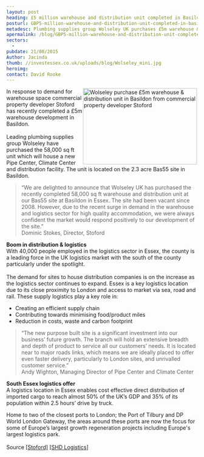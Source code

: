 ```yaml
---
layout: post
heading: £5 million warehouse and distribution unit completed in Basildon
posturl: GBP5-million-warehouse-and-distribution-unit-completed-in-basildon
metadesc: Plumbing supplies group Wolseley UK purchases £5m warehouse & distribution unit in Basildon for Pipe Center and Climate Center from commercial property developer Stoford
apermalink: /blog/GBP5-million-warehouse-and-distribution-unit-completed-in-basildon
sectors:
  -  
pubdate: 21/08/2015
Author: Jacinda
thumb: //investessex.co.uk/uploads/blog/Wolseley_mini.jpg
heroimg: 
contact: David Rooke
---
```

<p><img alt='Wolseley purchase £5m warehouse &amp; distribution unit in Basildon from commercial property developer Stoford' src='http://www.investessex.co.uk/uploads/blog/Wolseley-Basildon-19-small-300.jpg' style='width: 300px; height: 200px; margin-left: 2px; margin-right: 2px; float: right;'/>In response to demand for warehouse space commercial property developer Stoford has recently completed a £5m warehouse development in Basildon.<br/><br/>	Leading plumbing supplies group Wolseley have purchased the 58,000 sq ft unit which will house a new Pipe Center, Climate Center and distribution facility. The unit is located on the 2.3 acre Bas55 site in Basildon.</p><blockquote><p>		“We are delighted to announce that Wolseley UK has purchased the recently completed 58,000 sq ft warehouse and distribution unit at our Bas55 site at Basildon in Essex. The site had been vacant since 2008. However, due to the recent surge in demand in the warehouse and logistics sector for high quality accommodation, we were always confident the market would respond positively to our development of the site.”<br/>		Dominic Stokes, Director, Stoford</p></blockquote><p><strong>Boom in distribution &amp; logistics</strong><br/>	With 40,000 people employed in the logistics sector in Essex, the county is a leading force in the UK logistics market with the south of the county particularly under the spotlight.<br/><br/>	The demand for sites to house distribution companies is on the increase as the logistics sector continues to expand. Essex is a key logistics location due to its close proximity to London and access to market via sea, road and rail. These supply logistics play a key role in:</p><ul><li>		Creating an efficient supply chain</li><li>		Contributing towards minimising food/product miles</li><li>		Reduction in costs, waste and carbon footprint</li></ul><blockquote><p>		“The new purpose built site is a significant investment into our business’ future growth. The branch will hold an extensive breadth and depth of product to service all our customers’ needs. It is located near to major roads links, which means we are ideally placed to offer even faster delivery, particularly to London sites, and unrivalled customer service.”<br/>		Andy Wighton, Managing Director of Pipe Center and Climate Center</p></blockquote><p><strong>South Essex logistics offer</strong><br/>	A logistics location in Essex enables cost effective direct distribution of imported cargo to reach almost 50% of the UK’s GDP and 35% of its population within 2.5 hours’ drive by truck.</p><p>	Home to two of the closest ports to London; the Port of Tilbury and DP World London Gateway, the areas around these ports are now the focus for some of Europe’s largest growth regeneration projects including Europe's largest logistics park.<br/><br/>	Source [<a href='http://www.stoford.com/2015/08/wolseley-uk-buys-5-million-basildon-base/' target='_blank'>Stoford]</a> [<a href='http://www.shdlogistics.com/news/wolseley-uk-buys-5m-basildon-base' target='_blank'>SHD Logistics</a>]</p>